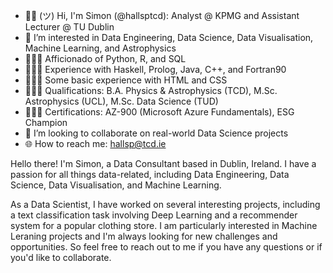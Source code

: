 - ✌🏻 (ツ) Hi, I'm Simon (@hallsptcd): Analyst @ KPMG and Assistant Lecturer @ TU Dublin
- 👀 I’m interested in Data Engineering, Data Science, Data Visualisation, Machine Learning, and Astrophysics
- 👨🏻‍💻 Afficionado of Python, R, and SQL
- 👨🏻‍💻 Experience with Haskell, Prolog, Java, C++, and Fortran90
- 👨🏻‍💻 Some basic experience with HTML and CSS
- 👨🏻‍🎓 Qualifications: B.A. Physics & Astrophysics (TCD), M.Sc. Astrophysics (UCL), M.Sc. Data Science (TUD) 
- 👨🏻‍🎓 Certifications: AZ-900 (Microsoft Azure Fundamentals), ESG Champion
- 🔗 I’m looking to collaborate on real-world Data Science projects
- 🌐 How to reach me: hallsp@tcd.ie

Hello there! I'm Simon, a Data Consultant based in Dublin, Ireland. I have a passion for all things data-related, including Data Engineering, Data Science, Data Visualisation, and Machine Learning.

As a Data Scientist, I have worked on several interesting projects, including a text classification task involving Deep Learning and a recommender system for a popular clothing store. I am particularly interested in Machine Leraning projects and I'm always looking for new challenges and opportunities. So feel free to reach out to me if you have any questions or if you'd like to collaborate.

<!---
hallsptcd/hallsptcd is a ✨ special ✨ repository because its `README.md` (this file) appears on your GitHub profile.
You can click the Preview link to take a look at your changes.
--->

